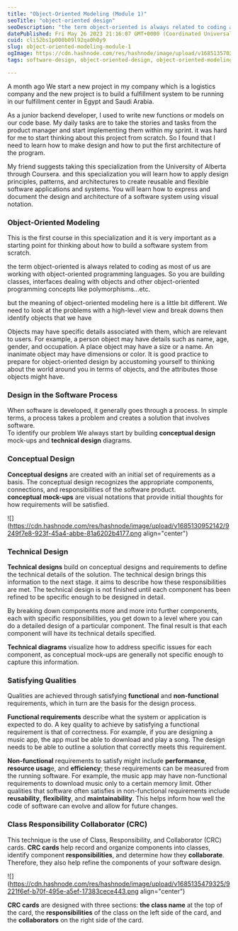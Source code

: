 ```yaml
---
title: "Object-Oriented Modeling (Module 1)"
seoTitle: "object-oriented design"
seoDescription: "the term object-oriented is always related to coding as most of us are working with object-oriented programming languages."
datePublished: Fri May 26 2023 21:16:07 GMT+0000 (Coordinated Universal Time)
cuid: cli52bs1p000b09l92qa0h0y9
slug: object-oriented-modeling-module-1
ogImage: https://cdn.hashnode.com/res/hashnode/image/upload/v1685135702038/810e1211-795f-4819-8c4c-80a0deb82429.png
tags: software-design, object-oriented-design, object-oriented-modeling

---
```


A month ago We start a new project in my company which is a logistics company and the new project is to build a fulfillment system to be running in our fulfillment center in Egypt and Saudi Arabia.

As a junior backend developer, I used to write new functions or models on our code base. My daily tasks are to take the stories and tasks from the product manager and start implementing them within my sprint. it was hard for me to start thinking about this project from scratch. So I found that I need to learn how to make design and how to put the first architecture of the program.

My friend suggests taking this specialization from the University of Alberta through Coursera. and this specialization you will learn how to apply design principles, patterns, and architectures to create reusable and flexible software applications and systems. You will learn how to express and document the design and architecture of a software system using visual notation.

### Object-Oriented Modeling

This is the first course in this specialization and it is very important as a starting point for thinking about how to build a software system from scratch.  
  
the term object-oriented is always related to coding as most of us are working with object-oriented programming languages. So you are building classes, interfaces dealing with objects and other object-oriented programming concepts like polymorphisms...etc.  
  
but the meaning of object-oriented modeling here is a little bit different. We need to look at the problems with a high-level view and break downs then identify objects that we have  
  
Objects may have specific details associated with them, which are relevant to users. For example, a person object may have details such as name, age, gender, and occupation. A place object may have a size or a name. An inanimate object may have dimensions or color. It is good practice to prepare for object-oriented design by accustoming yourself to thinking about the world around you in terms of objects, and the attributes those objects might have.

### Design in the Software Process

When software is developed, it generally goes through a process. In simple terms, a process takes a problem and creates a solution that involves software.  
To identify our problem We always start by building **conceptual design** mock-ups and **technical design** diagrams.

### **Conceptual Design**

**Conceptual designs** are created with an initial set of requirements as a basis. The conceptual design recognizes the appropriate components, connections, and responsibilities of the software product.  
**conceptual mock-ups** are visual notations that provide initial thoughts for how requirements will be satisfied.

![](https://cdn.hashnode.com/res/hashnode/image/upload/v1685130952142/9249f7e8-923f-45a4-abbe-81a6202b4177.png align="center")

### Technical Design

**Technical designs** build on conceptual designs and requirements to define the technical details of the solution. The technical design brings this information to the next stage. it aims to describe how these responsibilities are met. The technical design is not finished until each component has been refined to be specific enough to be designed in detail.  
  
By breaking down components more and more into further components, each with specific responsibilities, you get down to a level where you can do a detailed design of a particular component. The final result is that each component will have its technical details specified.  
  
**Technical diagrams** visualize how to address specific issues for each component, as conceptual mock-ups are generally not specific enough to capture this information.

### Satisfying Qualities

Qualities are achieved through satisfying **functional** and **non-functional** requirements, which in turn are the basis for the design process.

**Functional requirements** describe what the system or application is expected to do. A key quality to achieve by satisfying a functional requirement is that of correctness. For example, if you are designing a music app, the app must be able to download and play a song. The design needs to be able to outline a solution that correctly meets this requirement.

**Non-functional** requirements to satisfy might include **performance**, **resource usag**e, and **efficiency**; these requirements can be measured from the running software. For example, the music app may have non-functional requirements to download music only to a certain memory limit. Other qualities that software often satisfies in non-functional requirements include **reusability**, **flexibility**, and **maintainability**. This helps inform how well the code of software can evolve and allow for future changes.

### Class Responsibility Collaborator (CRC)

This technique is the use of Class, Responsibility, and Collaborator (CRC) cards. **CRC cards** help record and organize components into classes, identify component **responsibilities**, and determine how they **collaborate**. Therefore, they also help refine the components of your software design.

![](https://cdn.hashnode.com/res/hashnode/image/upload/v1685135479325/9221f6ef-b70f-495e-a5ef-17383cece443.png align="center")

**CRC cards** are designed with three sections: **the class name** at the top of the card, the **responsibilities** of the class on the left side of the card, and the **collaborators** on the right side of the card.